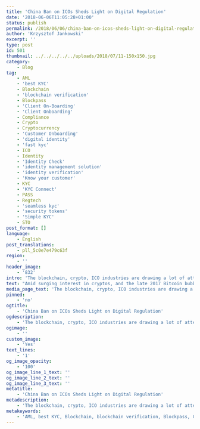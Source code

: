```yaml
---
title: 'China Ban on ICOs Sheds Light on Digital Regulation'
date: '2018-06-06T11:05:28+01:00'
status: publish
permalink: /2018/06/06/china-ban-on-icos-sheds-light-on-digital-regulation
author: 'Krzysztof Jankowski'
excerpt: ''
type: post
id: 501
thumbnail: ../../../../../uploads/2018/07/11-150x150.jpg
category:
    - Blog
tag:
    - AML
    - 'best KYC'
    - Blockchain
    - 'blockchain verification'
    - Blockpass
    - 'Client On-Boarding'
    - 'Client Onboarding'
    - Compliance
    - Crypto
    - Cryptocurrency
    - 'Customer Onboarding'
    - 'digital identity'
    - 'fast kyc'
    - ICO
    - Identity
    - 'Identity Check'
    - 'identity management solution'
    - 'identity verification'
    - 'Know your customer'
    - KYC
    - 'KYC Connect'
    - PASS
    - Regtech
    - 'seamless kyc'
    - 'security tokens'
    - 'Simple KYC'
    - STO
post_format: []
language:
    - English
post_translations:
    - pll_5c0e7e479c63f
region:
    - ''
header_image:
    - '832'
intro: 'The blockchain, crypto, ICO industries are drawing a lot of attention from governments. The space has the potential to transform finance, which is a critical economic sphere, requiring close inspection from every government in the world. If we compare to climate change, which in the past four decades has drawn minimal state action, the pace and intensity of government attention to cryptos and blockchain has been tremendous. In China, the response has been a ban.'
text: "Amid surging interest in cryptos, and the late 2017 Bitcoin bubble, China slammed the brakes on participating in ICOs. Amidst a booming economy powered by debt, ICOs were very attractive to investors looking to move their RMB out of the Chinese economy. But then late last year, China issued a\_ban on ICO and crypto activity. In a statement translated by<a href=\"https://www.coindesk.com/chinas-ico-ban-a-full-translation-of-regulator-remarks/\">\_Coindesk</a>, the Chinese regulator labelled token sales, \"illegal and disruptive to economic and financial stability.”\r\n\r\nThe ban had a number of overlapping measures aimed at stopping ICOs. The ban meant that no more ICOs should be undertaken in Mainland China, and it followed with a threat of active investigation and severe punishments to those who ignore it. The ban also extended to the trading of tokens on exchanges, and banned financial institutions from supporting token fundraisers.\r\n\r\nDespite the broad breadth of the ban, it has been ineffective. One<a href=\"https://irishtechnews.ie/amirsan-roberto-on-chinas-ico-ban-and-why-you-should-ignore-it/\">\_journalist</a> explains, ‘why you should ignore it’. More recently Coindesk <a href=\"https://www.coindesk.com/china-state-tv-token-sales-still-rampant-after-central-bank-ban/\">reported</a>, the public broadcaster China Central Television (CCTV) noted on their finance TV program that the ban had not deterred local investors. They continue, it appears many issuers are operating loosely and flexibly to avoid industry and government sanctions against token offerings. It seems many Chinese are operating out of ethnic-Chinese territories outside of direct government control, those of Hong Kong, Macau, and Singapore.\r\n\r\nThe thwarted efforts by China show the need for regulatory technologies that offer real solutions, in all jurisdictions. Bans are circumvented by the industry, but a real regulatory solution will be beneficial to everyone. The Chinese ICO ban<a href=\"http://bitcoinist.com/chinese-official-new-regulations-2018-may-end-ico-ban/\">\_will end</a>\_one day, but only amid a fair regulatory environment that is technically enforceable. There needs to be some ability to sort the good ICOs from the bad, and the ability to sort the investors from the money launderers. To secure blockchain, and allow it to be used in a manner that aids society, the legal and technical need to develop solutions together."
media_page_text: 'The blockchain, crypto, ICO industries are drawing a lot of attention from governments.'
pinned:
    - 'no'
ogtitle:
    - 'China Ban on ICOs Sheds Light on Digital Regulation'
ogdescription:
    - 'The blockchain, crypto, ICO industries are drawing a lot of attention from governments. The space has the potential to transform finance, which is a critical economic sphere, requiring close inspection from every government in the world. If we compare to climate change, which in the past four decades has drawn minimal state action, the pace and intensity of government attention to cryptos and blockchain has been tremendous. In China, the response has been a ban.'
ogimage:
    - ''
custom_image:
    - 'Yes'
text_lines:
    - '1'
og_image_opacity:
    - '100'
og_image_line_1_text: ''
og_image_line_2_text: ''
og_image_line_3_text: ''
metatitle:
    - 'China Ban on ICOs Sheds Light on Digital Regulation'
metadescription:
    - 'The blockchain, crypto, ICO industries are drawing a lot of attention from governments. The space has the potential to transform finance, which is a critical economic sphere, requiring close inspection from every government in the world. If we compare to climate change, which in the past four decades has drawn minimal state action, the pace and intensity of government attention to cryptos and blockchain has been tremendous. In China, the response has been a ban.'
metakeywords:
    - 'AML, best KYC, Blockchain, blockchain verification, Blockpass, Client On-Boarding, Client Onboarding, Compliance, Crypto, Cryptocurrency, Customer Onboarding, digital identity, fast kyc, Identity, Identity Check, identity management solution, identity verification, Know your customer, KYC, KYC Connect, PASS, Regtech, seamless kyc, security tokens, Simple KYC, STO, ICO'
---
```

<!DOCTYPE html PUBLIC "-//W3C//DTD HTML 4.0 Transitional//EN" "http://www.w3.org/TR/REC-html40/loose.dtd">
<?xml encoding="UTF-8">
